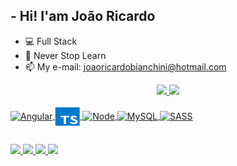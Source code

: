 ## - Hi! I'am João Ricardo

- 💻 Full Stack
- 🌱 Never Stop Learn 
- 📫 My e-mail: joaoricardobianchini@hotmail.com


<div align="center">
  <a href="https://github.com/progjoao">
  <img height="190em" src="https://github-readme-stats.vercel.app/api?username=progjoao&show_icons=true&theme=radical&include_all_commits=true&count_private=true"/>
  <img height="190em" src="https://github-readme-stats.vercel.app/api/top-langs/?username=progjoao&layout=compact&langs_count=7&theme=radical"/>
</div>

<div style="display: inline_block"><br>
    <img align="center" alt="Angular" height="30" width="40" src="https://cdn.jsdelivr.net/gh/devicons/devicon/icons/angularjs/angularjs-plain.svg" />
    <img align="center" alt="TypeScript" height="30" width="40" src="https://raw.githubusercontent.com/devicons/devicon/master/icons/typescript/typescript-plain.svg">
    <img align="center" alt="Node" height="30" width="40" src="https://cdn.jsdelivr.net/gh/devicons/devicon/icons/nodejs/nodejs-plain.svg" />
    <img align="center" alt="MySQL" height="30" width="40" src="https://cdn.jsdelivr.net/gh/devicons/devicon/icons/mysql/mysql-plain.svg" />
    <img align="center" alt="SASS" height="30" width="40" src="https://cdn.jsdelivr.net/gh/devicons/devicon/icons/sass/sass-original.svg" />
</div>
    
##
  
<div> 
  <a href="" target="_blank"><img src="https://img.shields.io/badge/Instagram-E4405F?style=for-the-badge&logo=instagram&logoColor=white" target="_blank">
  <a href="https://github.com/progjoao" target="_blank"><img src="https://img.shields.io/badge/GitHub-100000?style=for-the-badge&logo=github&logoColor=white" target="_blank">
  <a href="https://www.linkedin.com/in/joaoricardobianchinivieira/" target="_blank"><img src="https://img.shields.io/badge/LinkedIn-0077B5?style=for-the-badge&logo=linkedin&logoColor=white" target="_blank">
  <a href="https://discord.gg/5wtMgpWKuH" target="_blank"><img src="https://img.shields.io/badge/Discord-7289DA?style=for-the-badge&logo=discord&logoColor=white" target="_blank">
</div>

